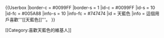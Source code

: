 {{Userbox
  |border-c = #0099FF
  |border-s = 1
  |id-c     = #0099FF
  |id-s     = 10
  |id-fc    = #005A88
  |info-s   = 10
  |info-fc  = #747474
  |id       = 天藍色
  |info     = 這個用戶喜歡'''[[天藍色]]'''。
}}

[[Category:喜歡天藍色的維基人]]